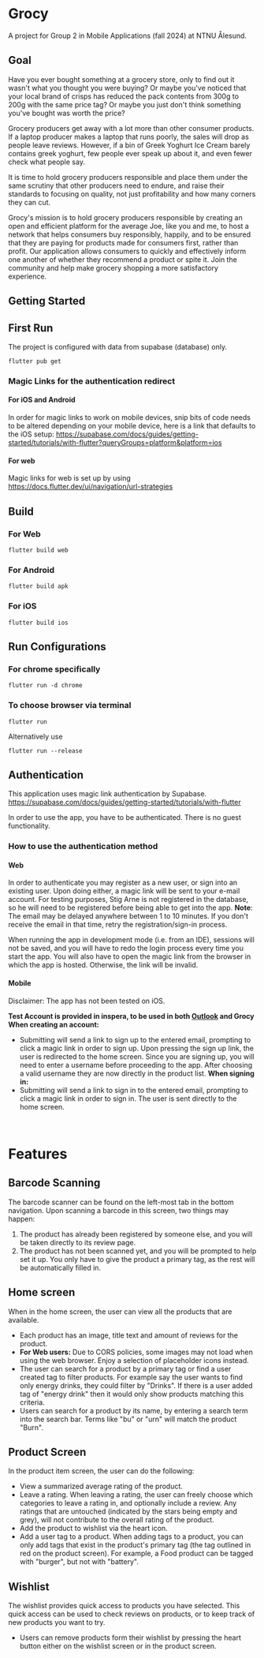 # Grocy
A project for Group 2 in Mobile Applications (fall 2024) at NTNU Ålesund.

## Goal
Have you ever bought something at a grocery store, only to find out it wasn't what you thought you were buying? Or maybe you've noticed that your local brand of crisps has reduced the pack contents from 300g to 200g with the same price tag? Or maybe you just don't think something you've bought was worth the price?

Grocery producers get away with a lot more than other consumer products. If a laptop producer makes a laptop that runs poorly, the sales will drop as people leave reviews. However, if a bin of Greek Yoghurt Ice Cream barely contains greek yoghurt, few people ever speak up about it, and even fewer check what people say.

It is time to hold grocery producers responsible and place them under the same scrutiny that other producers need to endure, and raise their standards to focusing on quality, not just profitability and how many corners they can cut.

Grocy's mission is to hold grocery producers responsible by creating an open and efficient platform for the average Joe, like you and me, to host a network that helps consumers buy responsibly, happily, and to be ensured that they are paying for products made for consumers first, rather than profit. Our application allows consumers to quickly and effectively inform one another of whether they recommend a product or spite it. Join the community and help make grocery shopping a more satisfactory experience.

## Getting Started

## First Run
The project is configured with data from supabase (database) only.

```
flutter pub get
```

### Magic Links for the authentication redirect
#### For iOS and Android
In order for magic links to work on mobile devices, snip bits of code needs to be altered depending on your mobile device, here is a link that defaults to the iOS setup: https://supabase.com/docs/guides/getting-started/tutorials/with-flutter?queryGroups=platform&platform=ios

#### For web
Magic links for web is set up  by using https://docs.flutter.dev/ui/navigation/url-strategies

## Build

### For Web
```
flutter build web
```
### For Android
```
flutter build apk
```
### For iOS
```
flutter build ios
```

## Run Configurations
### For chrome specifically
```
flutter run -d chrome
```

### To choose browser via terminal
```
flutter run
```

Alternatively use
```
flutter run --release
```

## Authentication
This application uses magic link authentication by Supabase. https://supabase.com/docs/guides/getting-started/tutorials/with-flutter

In order to use the app, you have to be authenticated. There is no guest functionality.

### How to use the authentication method

#### Web
In order to authenticate you may register as a new user, or sign into an existing user. Upon doing either, a magic link will be sent to your e-mail account. For testing purposes, Stig Arne is not registered in the database, so he will need to be registered before being able to get into the app. **Note**: The email may be delayed anywhere between 1 to 10 minutes. If you don't receive the email in that time, retry the registration/sign-in process.

When running the app in development mode (i.e. from an IDE), sessions will not be saved, and you will have to redo the login process every time you start the app. You will also have to open the magic link from the browser in which the app is hosted. Otherwise, the link will be invalid.

#### Mobile
Disclaimer: The app has not been tested on iOS.

**Test Account is provided in inspera, to be used in both [Outlook](https://outlook.com) and Grocy**
**When creating an account:**
  - Submitting will send a link to sign up to the entered email, prompting to click a magic link in order to sign up. Upon pressing the sign up link, the user is redirected to the home screen. Since you are signing up, you will need to enter a username before proceeding to the app. After choosing a valid username they are now directly in the product list.
**When signing in:**
- Submitting will send a link to sign in to the entered email, prompting to click a magic link in order to sign in. The user is sent directly to the home screen.
<br>

# Features

## Barcode Scanning
The barcode scanner can be found on the left-most tab in the bottom navigation. Upon scanning a barcode in this screen, two things may happen:
1. The product has already been registered by someone else, and you will be taken directly to its review page.
2. The product has not been scanned yet, and you will be prompted to help set it up. You only have to give the product a primary tag, as the rest will be automatically filled in.

## Home screen
When in the home screen, the user can view all the products that are available.
  - Each product has an image, title text and amount of reviews for the product.
  - **For Web users:** Due to CORS policies, some images may not load when using the web browser. Enjoy a selection of placeholder icons instead.
- The user can search for a product by a primary tag or find a user created tag to filter products. For example say the user wants to find only energy drinks, they could filter by "Drinks". If there is a user added tag of "energy drink" then it would only show products matching this criteria.
- Users can search for a product by its name, by entering a search term into the search bar. Terms like "bu" or "urn" will match the product "Burn".

## Product Screen
In the product item screen, the user can do the following:
- View a summarized average rating of the product.
- Leave a rating. When leaving a rating, the user can freely choose which categories to leave a rating in, and optionally include a review. Any ratings that are untouched (indicated by the stars being empty and grey), will not contribute to the overall rating of the product.
- Add the product to wishlist via the heart icon.
- Add a user tag to a product. When adding tags to a product, you can only add tags that exist in the product's primary tag (the tag outlined in red on the product screen). For example, a Food product can be tagged with "burger", but not with "battery".

## Wishlist
The wishlist provides quick access to products you have selected. This quick access can be used to check reviews on products, or to keep track of new products you want to try.
- Users can remove products form their wishlist by pressing the heart button either on the wishlist screen or in the product screen.

